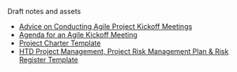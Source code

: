 Draft notes and assets
* [Advice on Conducting Agile Project Kickoff Meetings](https://www.mountaingoatsoftware.com/blog/advice-on-conducting-agile-project-kickoff-meetings)
* [Agenda for an Agile Kickoff Meeting](https://drive.google.com/file/d/1NXqRKVm5jwWR5TfJnFWxHii08U9d9Vk8/view?usp=sharing)
* [Project Charter Template](https://docs.google.com/document/d/1wyc6TvBywB2IWaIpsjJWsad-6gqF6hzXrBq8pPjlzBI/edit)
* [HTD Project Management, Project Risk Management Plan & Risk Register Template](https://docs.google.com/document/d/1__oCmQ-Nc-CjVASKW6f37ELFkhxV2wf8JNUFY3_752g/edit)

